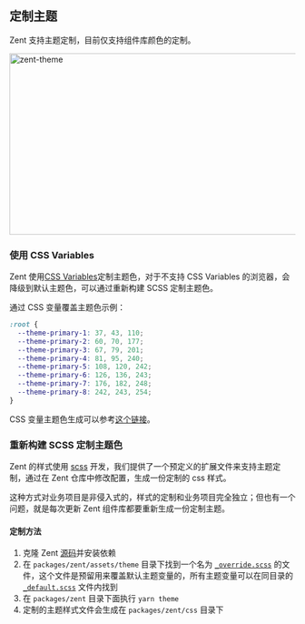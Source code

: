 ## 定制主题

Zent 支持主题定制，目前仅支持组件库颜色的定制。

![zent-theme](https://img.yzcdn.cn/zanui/react/zent-theme.png)

### 使用 CSS Variables

Zent 使用<a href="https://developer.mozilla.org/en-US/docs/Web/CSS/Using_CSS_custom_properties" target="_blank">CSS Variables</a>定制主题色，对于不支持 CSS Variables 的浏览器，会降级到默认主题色，可以通过重新构建 SCSS 定制主题色。

通过 CSS 变量覆盖主题色示例：
```css
:root {
  --theme-primary-1: 37, 43, 110;
  --theme-primary-2: 60, 70, 177;
  --theme-primary-3: 67, 79, 201;
  --theme-primary-4: 81, 95, 240;
  --theme-primary-5: 108, 120, 242;
  --theme-primary-6: 126, 136, 243;
  --theme-primary-7: 176, 182, 248;
  --theme-primary-8: 242, 243, 254;
}
```

CSS 变量主题色生成可以参考[这个链接](https://gist.github.com/cpylua/247a2ac8da6adfe2354daceb352dcdea)。

### 重新构建 SCSS 定制主题色

Zent 的样式使用 [scss](https://sass-lang.com) 开发，我们提供了一个预定义的扩展文件来支持主题定制，通过在 Zent 仓库中修改配置，生成一份定制的 css 样式。

这种方式对业务项目是非侵入式的，样式的定制和业务项目完全独立；但也有一个问题，就是每次更新 Zent 组件库都要重新生成一份定制主题。

#### 定制方法

1. 克隆 Zent [源码](https://github.com/youzan/zent)并安装依赖
2. 在 `packages/zent/assets/theme` 目录下找到一个名为 [`_override.scss`](https://github.com/youzan/zent/blob/master/packages/zent/assets/theme/_override.scss) 的文件，这个文件是预留用来覆盖默认主题变量的，所有主题变量可以在同目录的 [`_default.scss`](https://github.com/youzan/zent/blob/master/packages/zent/assets/theme/_default.scss) 文件内找到
3. 在 `packages/zent` 目录下面执行 `yarn theme`
4. 定制的主题样式文件会生成在 `packages/zent/css` 目录下

<style>
  img[alt="zent-theme"] {
    width: 514px;
    height: 319px;
  }
</style>
